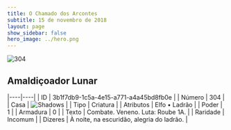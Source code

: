 ```yaml
---
title: O Chamado dos Arcontes
subtitle: 15 de novembro de 2018
layout: page
show_sidebar: false
hero_image: ../hero.png
---
```


![304](https://cdn.keyforgegame.com/media/card_front/pt/341_304_3QMPPH48XHXJ_pt.png)

## Amaldiçoador Lunar

|----|----|
| ID | 3b1f7db9-1c5a-4e15-a771-a4a45bd8fb0e |
| Número | 304 |
| Casa | ![Shadows](https://archonarcana.com/images/thumb/e/ee/Shadows.png/22px-Shadows.png "Sombras") |
| Tipo | Criatura |
| Atributos | Elfo • Ladrão |
| Poder | 1 |
| Armadura | 0 |
| Texto | Combate. Veneno. Luta: Roube 1A. |
| Raridade | Incomum |
| Dizeres | À noite, na escuridão, alegria do ladrão. |
